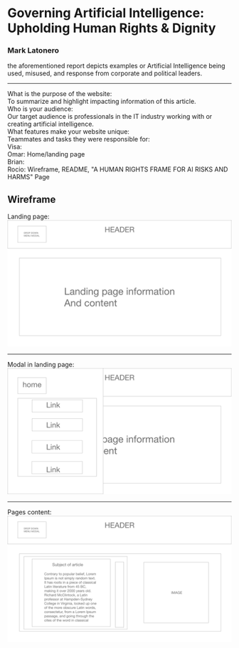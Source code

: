 # Governing Artificial Intelligence: Upholding Human Rights & Dignity  
### Mark Latonero
the aforementioned report depicts examples or Artificial Intelligence being used, misused, and response from corporate and political leaders.
___

What is the purpose of the website:
<br />
To summarize and highlight impacting information of this article. 
<br />
Who is your audience:
<br />
Our target audience is professionals in the IT industry working with or creating artificial intelligence. 
<br />
What features make your website unique: 
<br />
Teammates and tasks they were responsible for: 
<br />
Visa: 
<br />
Omar: Home/landing page
<br />
Brian:
<br />
Rocio: Wireframe, README, "A HUMAN RIGHTS FRAME FOR AI RISKS AND HARMS" Page 


## Wireframe
Landing page:
![Wireframe](./Wireframe/Web1.png)
__________
Modal in landing page:
![Wireframe](./Wireframe/Web2.png)
__________
Pages content:
![Wireframe](./Wireframe/Web3.png)
